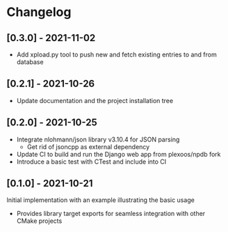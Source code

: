 # Changelog

## [0.3.0] - 2021-11-02

- Add xpload.py tool to push new and fetch existing entries to and from database

## [0.2.1] - 2021-10-26

- Update documentation and the project installation tree

## [0.2.0] - 2021-10-25

- Integrate nlohmann/json library v3.10.4 for JSON parsing
  - Get rid of jsoncpp as external dependency
- Update CI to build and run the Django web app from plexoos/npdb fork
- Introduce a basic test with CTest and include into CI


## [0.1.0] - 2021-10-21

Initial implementation with an example illustrating the basic usage

- Provides library target exports for seamless integration with other CMake
  projects

